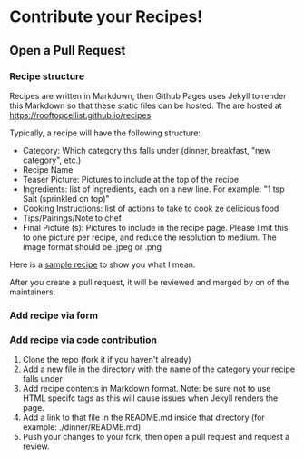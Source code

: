 # Contribute your Recipes!

## Open a Pull Request

### Recipe structure

Recipes are written in Markdown, then Github Pages uses Jekyll to render this Markdown so that these static files can be hosted.  The are hosted at https://rooftopcellist.github.io/recipes

Typically, a recipe will have the following structure:
* Category: Which category this falls under (dinner, breakfast, "new category", etc.)
* Recipe Name
* Teaser Picture: Pictures to include at the top of the recipe
* Ingredients: list of ingredients, each on a new line. For example: "1 tsp Salt (sprinkled on top)"
* Cooking Instructions: list of actions to take to cook ze delicious food
* Tips/Pairings/Note to chef
* Final Picture (s): Pictures to include in the recipe page. Please limit this to one picture per recipe, and reduce the resolution to medium. The image format should be .jpeg or .png

Here is a [sample recipe](./samples/sample-recipe.md) to show you what I mean. 

After you create a pull request, it will be reviewed and merged by on of the maintainers.  

### Add recipe via form


### Add recipe via code contribution

1. Clone the repo (fork it if you haven't already)
2. Add a new file in the directory with the name of the category your recipe falls under
3. Add recipe contents in Markdown format.  Note: be sure not to use HTML specifc tags as this will cause issues when Jekyll renders the page.  
4. Add a link to that file in the README.md inside that directory (for example: ./dinner/README.md)
5. Push your changes to your fork, then open a pull request and request a review.  
